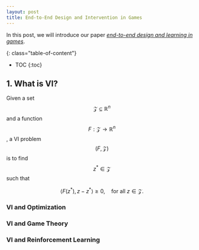```yaml
---
layout: post
title: End-to-End Design and Intervention in Games
---
```


In this post, we will introduce our paper [*end-to-end design and learning in games*](https://arxiv.org/pdf/2010.13834.pdf). 


{: class="table-of-content"}
* TOC
{:toc}


## 1. What is VI?

Given a set $$\mathcal{Z} \subseteq \mathbb R^n$$ and a function $$F: \mathcal{Z} \to \mathbb R^n$$, a VI problem $$(F, \mathcal{Z})$$ is to find $$z^* \in \mathcal{Z}$$ such that

$$
    \left< F(z^*),  z - z^*  \right> \geq 0, \quad \text{for all}~z \in \mathcal{Z}.
$$



### VI and Optimization
### VI and Game Theory
### VI and Reinforcement Learning
